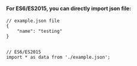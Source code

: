 #### For ES6/ES2015, you can directly import json file:

    // example.json file
    {
        "name": "testing"
    }


    // ES6/ES2015
    import * as data from './example.json';

